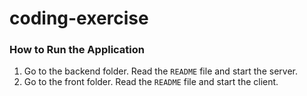# coding-exercise

### How to Run the Application
1. Go to the backend folder. Read the `README` file and start the server.
2. Go to the front folder. Read the `README` file and start the client.
